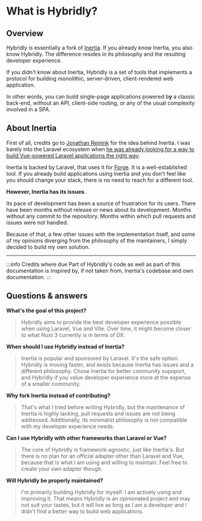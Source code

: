 # What is Hybridly?

## Overview

Hybridly is essentially a fork of [Inertia](https://inertiajs.com). If you already know Inertia, you also know Hybridly. The difference resides in its philosophy and the resulting developer experience.

If you didn't know about Inertia, Hybridly is a set of tools that implements a protocol for building monolithic, server-driven, client-rendered web application.

In other words, you can build single-page applications powered b**y** a classic back-end, without an API, client-side routing, or any of the usual complexity involved in a SPA.

## About Inertia

First of all, credits go to [Jonathan Reinink](https://reinink.ca) for the idea behind Inertia. I was barely into the Laravel ecosystem when [he was already looking for a way to build Vue-powered Laravel applications the right way](https://reinink.ca/articles/server-side-apps-with-client-side-rendering).

Inertia is backed by Laravel, that uses it for [Forge](https://forge.laravel.com). It is a well-established tool. If you already build applications using Inertia and you don't feel like you should change your stack, there is no need to reach for a different tool.

**However, Inertia has its issues**.

Its pace of development has been a source of frustration for its users. There have been months without release or news about its development. Months without any commit to the repository. Months within which pull requests and issues were not handled.

Because of that, a few other issues with the implementation itself, and some of my opinions diverging from the philosophy of the maintainers, I simply decided to build my own solution.

---

:::info Credits where due
Part of Hybridly's code as well as part of this documentation is inspired by, if not taken from, Inertia's codebase and own documentation.
:::

## Questions & answers

**What's the goal of this project?**
> Hybridly aims to provide the best developer experience possible when using Laravel, Vue and Vite. Over time, it might become closer to what Nuxt 3 currently is in terms of DX.

**When should I use Hybridly instead of Inertia?**
> Inertia is popular and sponsored by Laravel. It's the safe option. Hybridly is moving faster, and exists because Inertia has issues and a different philosophy. Chose Inertia for better community supoport, and Hybridly if you value developer experience more at the expense of a smaller community.

**Why fork Inertia instead of contributing?**
> That's what I tried before writing Hybridly, but the maintenance of Inertia is highly lacking, pull requests and issues are not being addressed. Additionally, its minimalist philosophy is not compatible with my developer experience needs.

**Can I use Hybridly with other frameworks than Laravel or Vue?**
> The core of Hybridly is framework-agnostic, just like Inertia's. But there is no plan for an official adapter other than Laravel and Vue, because that is what I am using and willing to maintain. Feel free to create your own adapter though.

**Will Hybridly be properly maintained?**
> I'm primarily building Hybridly for myself. I am actively using and improving it. That means Hybridly is an opinionated project and may not suit your tastes, but it will live as long as I am a developer and I didn't find a better way to build web applications.
